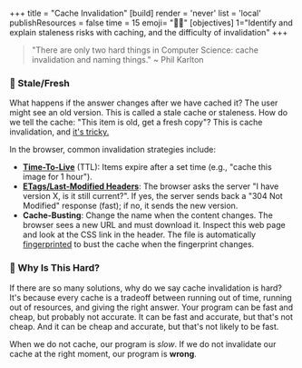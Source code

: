 +++
title = "Cache Invalidation"
[build]
  render = 'never'
  list = 'local'
  publishResources = false
time = 15
emoji= "⛓️‍💥"
[objectives]
    1="Identify and explain staleness risks with caching, and the difficulty of invalidation"
+++


> "There are only two hard things in Computer Science: cache invalidation and naming things." ~ Phil Karlton

### 🍣 Stale/Fresh

What happens if the answer changes after we have cached it? The user might see an old version. This is called a stale cache or staleness. How do we tell the cache: "This item is old, get a fresh copy"? This is cache invalidation, and [it's tricky.](https://shouldiblamecaching.com/)

In the browser, common invalidation strategies include:

- **[Time-To-Live](https://developer.mozilla.org/en-US/docs/Glossary/TTL)** (TTL): Items expire after a set time (e.g., "cache this image for 1 hour"). 
- **[ETags/Last-Modified Headers](https://developer.mozilla.org/en-US/docs/Web/HTTP/Reference/Headers/Last-Modified)**: The browser asks the server "I have version X, is it still current?". If yes, the server sends back a "304 Not Modified" response (fast); if no, it sends the new version.
- **Cache-Busting**: Change the name when the content changes. The browser sees a new URL and must download it. Inspect this web page and look at the CSS link in the header. The file is automatically [fingerprinted](https://gohugo.io/hugo-pipes/fingerprint/) to bust the cache when the fingerprint changes.

### 🤔 Why Is This Hard?

If there are so many solutions, why do we say cache invalidation is hard? It's because every cache is a tradeoff between running out of time, running out of resources, and giving the right answer. Your program can be fast and cheap, but probably not accurate. It can be fast and accurate, but that's not cheap. And it can be cheap and accurate, but that's not likely to be fast. 

When we do not cache, our program is _slow_. If we do not invalidate our cache at the right moment, our program is **wrong**. 


